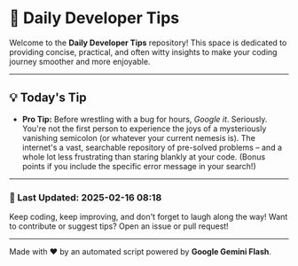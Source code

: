 
# 🌟 Daily Developer Tips

Welcome to the **Daily Developer Tips** repository! This space is dedicated to providing concise, practical, and often witty insights to make your coding journey smoother and more enjoyable.

---

## 💡 Today's Tip

- **Pro Tip:**  Before wrestling with a bug for hours,  *Google it*. Seriously.  You're not the first person to experience the joys of a mysteriously vanishing semicolon (or whatever your current nemesis is).  The internet's a vast, searchable repository of pre-solved problems – and a whole lot less frustrating than staring blankly at your code.  (Bonus points if you include the specific error message in your search!)

---

### 📅 Last Updated: 2025-02-16 08:18

Keep coding, keep improving, and don't forget to laugh along the way! Want to contribute or suggest tips? Open an issue or pull request!

---

Made with ❤️ by an automated script powered by **Google Gemini Flash**.
